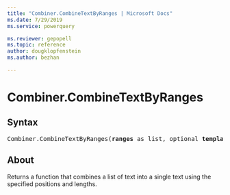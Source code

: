 ```yaml
---
title: "Combiner.CombineTextByRanges | Microsoft Docs"
ms.date: 7/29/2019
ms.service: powerquery

ms.reviewer: gepopell
ms.topic: reference
author: dougklopfenstein
ms.author: bezhan

---
```

# Combiner.CombineTextByRanges

## Syntax

<pre>
Combiner.CombineTextByRanges(<b>ranges</b> as list, optional <b>template</b> as nullable text) as function 
</pre>
  
## About  
Returns a function that combines a list of text into a single text using the specified positions and lengths.

